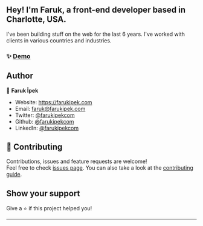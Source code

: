 <h2 >Hey!
I'm Faruk, a front-end developer based in Charlotte, USA.
</h2>
<p>I've been building stuff on the web for the last 6 years. I've worked with clients in various countries and industries.</p>

### ✨ [Demo](https://farukipek.vercel.app/)

## Author

👤 **Faruk İpek**

- Website: https://farukipek.com
- Email: faruk@farukipek.com
- Twitter: [@farukipekcom](https://twitter.com/farukipekcom)
- Github: [@farukipekcom](https://github.com/farukipekcom)
- LinkedIn: [@farukipekcom](https://linkedin.com/in/farukipekcom)

## 🤝 Contributing

Contributions, issues and feature requests are welcome!<br />Feel free to check [issues page](https://github.com/farukipekcom/farukipek.com/issues). You can also take a look at the [contributing guide](https://github.com/farukipekcom/farukipek.com/issues).

## Show your support

Give a ⭐️ if this project helped you!

---

